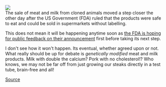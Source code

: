 [![](http://bp1.blogger.com/_kfv2ADnjgQg/RZtcFOvYGLI/AAAAAAAAAEc/wATHPoilYHM/s320/HeadlessCowTh.jpg)](http://bp1.blogger.com/_kfv2ADnjgQg/RZtcFOvYGLI/AAAAAAAAAEc/wATHPoilYHM/s1600-h/HeadlessCowTh.jpg)  
The sale of meat and milk from cloned animals moved a step closer the other day after the US Government (FDA) ruled that the products were safe to eat and could be sold in supermarkets without labelling.  
  
This does not mean it will be happening anytime soon as [the FDA is hoping for public feedback on their announcement](http://www.accessdata.fda.gov/scripts/oc/dockets/comments/commentdocket.cfm?AGENCY=FDA) first before taking its next step.  
  
I don't see how it won't happen. Its eventual, whether agreed upon or not. What really should be up for debate is *genetically modified* meat and milk products. Milk with double the calcium? Pork with no cholesterol!? Who knows, we may not be far off from just growing our steaks directly in a test tube, brain-free and all!  
  
[Source](http://www.fda.gov/cvm/CloneRiskAssessment.htm)